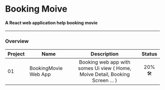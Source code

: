 # Booking Moive

#### A React web application help booking movie

<hr/>

### Overview

| Project | Name                 |                                  Description                                  |         Status          |
| ------- | -------------------- | :---------------------------------------------------------------------------: | :---------------------: |
| 01      | BookingMovie Web App | Booking web app with somes Ui view ( Home, Moive Detail, Booking Screen ... ) | 20% :hammer_and_wrench: |
